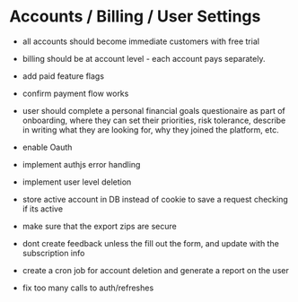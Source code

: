 # Accounts / Billing / User Settings

- all accounts should become immediate customers with free trial
- billing should be at account level - each account pays separately.
- add paid feature flags
- confirm payment flow works
- user should complete a personal financial goals questionaire as part of onboarding, where they can set their priorities, risk tolerance, describe in writing what they are looking for, why they joined the platform, etc.

- enable Oauth
- implement authjs error handling
- implement user level deletion
- store active account in DB instead of cookie to save a request checking if its active
- make sure that the export zips are secure
- dont create feedback unless the fill out the form, and update with the subscription info
- create a cron job for account deletion and generate a report on the user
- fix too many calls to auth/refreshes
